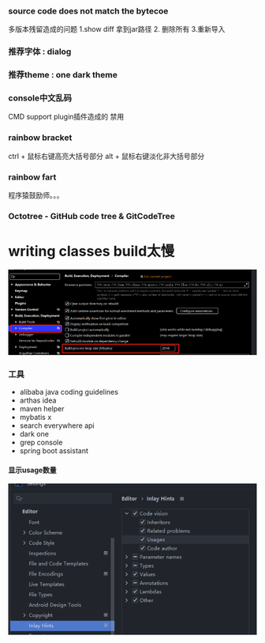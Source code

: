 ### source code does not match the bytecoe 
多版本残留造成的问题 1.show diff 拿到jar路径 2. 删除所有 3.重新导入


### 推荐字体 : dialog 

### 推荐theme : one dark theme

### console中文乱码
CMD support plugin插件造成的 禁用

### rainbow bracket
ctrl + 鼠标右键高亮大括号部分
alt + 鼠标右键淡化非大括号部分

### rainbow fart
程序猿鼓励师。。。

### Octotree - GitHub code tree & GitCodeTree

# writing classes build太慢
![img.png](img.png)

### 工具
* alibaba java coding guidelines
* arthas idea
* maven helper
* mybatis x
* search everywhere api
* dark one
* grep console
* spring boot assistant


#### 显示usage数量
![img_1.png](img_1.png)           

